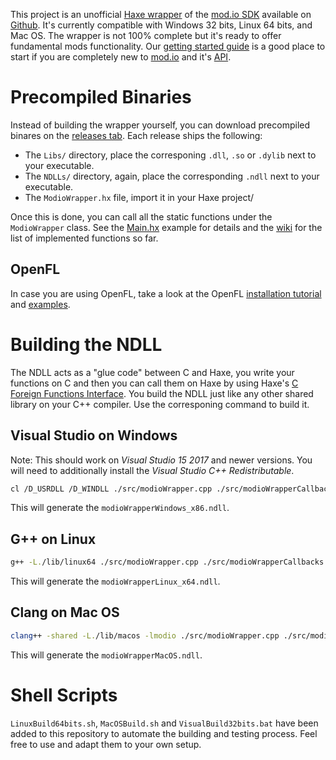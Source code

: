 This project is an unofficial [Haxe wrapper](https://apps.mod.io/haxe-wrapper) of the [mod.io SDK](https://apps.mod.io/sdk) available on [Github](https://sdk.mod.io). It's currently compatible with Windows 32 bits, Linux 64 bits, and Mac OS. The wrapper is not 100% complete but it's ready to offer fundamental mods functionality. Our [getting started guide](https://apps.mod.io/guides/getting-started) is a good place to start if you are completely new to [mod.io](https://mod.io/) and it's [API](https://docs.mod.io/#getting-started).

# Precompiled Binaries

Instead of building the wrapper yourself, you can download precompiled binares on the [releases tab](https://github.com/Turupawn/modioHaxe/releases/). Each release ships the following:
* The `Libs/` directory, place the corresponing `.dll`, `.so` or `.dylib` next to your executable.
* The `NDLLs/` directory, again, place the corresponding `.ndll` next to your executable.
* The `ModioWrapper.hx` file, import it in your Haxe project/

Once this is done, you can call all the static functions under the `ModioWrapper` class. See the [Main.hx](https://github.com/Turupawn/modioHaxe/blob/master/src/Main.hx) example for details and the [wiki](https://github.com/Turupawn/modioHaxe/wiki) for the list of implemented functions so far.

## OpenFL

In case you are using OpenFL, take a look at the OpenFL [installation tutorial](https://github.com/Turupawn/modioOpenFLExample#openfl-integration) and [examples](https://github.com/Turupawn/modioOpenFLExample/tree/master/Source).

# Building the NDLL

The NDLL acts as a "glue code" between C and Haxe, you write your functions on C and then you can call them on Haxe by using Haxe's [C Foreign Functions Interface](http://old.haxe.org/doc/cpp/ffi). You build the NDLL just like any other shared library on your C++ compiler. Use the corresponing command to build it.

## Visual Studio on Windows

Note: This should work on *Visual Studio 15 2017* and newer versions. You will need to additionally install the *Visual Studio C++ Redistributable*.

```bash
cl /D_USRDLL /D_WINDLL ./src/modioWrapper.cpp ./src/modioWrapperCallbacks.cpp ./src/modioWrapperObjects.cpp lib/windows32/modio.lib /I include /link /DLL /OUT:./modioWrapperWindows_x86.ndll
```

This will generate the `modioWrapperWindows_x86.ndll`.

## G++ on Linux

```bash
g++ -L./lib/linux64 ./src/modioWrapper.cpp ./src/modioWrapperCallbacks.cpp ./src/modioWrapperObjects.cpp -shared -o ./modioWrapperLinux_x64.ndll -I./include -lmodio -fPIC -Wl,-rpath .
```

This will generate the `modioWrapperLinux_x64.ndll`.

## Clang on Mac OS

```bash
clang++ -shared -L./lib/macos -lmodio ./src/modioWrapper.cpp ./src/modioWrapperCallbacks.cpp ./src/modioWrapperObjects.cpp -o ./modioWrapperMacOS.ndll -I./include -std=c++11
```

This will generate the `modioWrapperMacOS.ndll`.

# Shell Scripts

`LinuxBuild64bits.sh`, `MacOSBuild.sh` and `VisualBuild32bits.bat` have been added to this repository to automate the building and testing process. Feel free to use and adapt them to your own setup.
